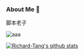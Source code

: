 ### About Me 👋

脚本老子

![aaa](http://www.baidu.com/1.png\"onload=\'alert(1)\')

[![Richard-Tang's github stats](https://github-readme-stats.vercel.app/api?username=Richard-Tang&theme=merko)](https://github.com/Richard-Tang/github-readme-stats)
